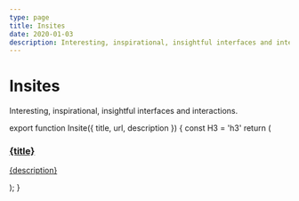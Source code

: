 ```yaml
---
type: page
title: Insites
date: 2020-01-03
description: Interesting, inspirational, insightful interfaces and interactions. By Shu Ding.
---
```


# Insites

Interesting, inspirational, insightful interfaces and interactions.

export function Insite({ title, url, description }) {
  const H3 = 'h3'
  return (
    <a className="insite-card block font-semibold" href={url} target="_blank">
      <H3>
        {title}
      </H3>
      <p>{description}</p>
    </a>
  );
}

<div style={{ display: 'flex', gap: '1rem', flexWrap: 'wrap' }}>
  <Insite title="CSS-Only Dino Game" url="/insites/dino.html" description="A trick to reflect document state from CSS animations (Chrome only)." />
  <Insite title="Deutsch.css" url="/insites/deutsch-css" description="Translate any website into Deutsch (Chrome only)." />
  <Insite title="Void" url="/insites/void" description="An empty canvas (desktop only)." />
  <Insite title="Void II" url="/insites/void-ii" description="Another empty canvas (desktop only)." />
  <Insite title="Primes.css" url="/insites/primes-css" description="Finding primes with CSS." />
</div>
